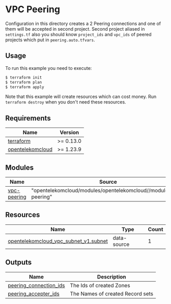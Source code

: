 # VPC Peering

Configuration in this directory creates a 2 Peering connections and one of them will be accepted in second project.
Second project aliased in `settings.tf` also you should know `project_ids` and `vpc_ids` of peered projects which put in `peering.auto.tfvars`.

## Usage

To run this example you need to execute:

```bash
$ terraform init
$ terraform plan
$ terraform apply
```

Note that this example will create resources which can cost money. Run `terraform destroy` when you don't need these resources.

## Requirements

| Name                                                                                           | Version   |
| ---------------------------------------------------------------------------------------------- |-----------|
| <a name="requirement_terraform"></a> [terraform](#requirement\_terraform)                      | >= 0.13.0 |
| <a name="requirement_opentelekomcloud"></a> [opentelekomcloud](#requirement\_opentelekomcloud) | >= 1.23.9 |

## Modules

| Name                                                                  | Source                                                           | Version |
|-----------------------------------------------------------------------|------------------------------------------------------------------|---------|
| <a name="module_vpc-peering"></a> [vpc-peering](#module\_vpc-peering) | "opentelekomcloud/modules/opentelekomcloud//modules/vpc-peering" | 0.0.2   |

## Resources

| Name                                                                                                                                                      | Type        | Count |
|-----------------------------------------------------------------------------------------------------------------------------------------------------------|-------------|-------|
| [opentelekomcloud_vpc_subnet_v1.subnet](https://registry.terraform.io/providers/opentelekomcloud/opentelekomcloud/latest/docs/data-sources/vpc_subnet_v1) | data-source | 1     |

## Outputs

| Name                                                                                                       | Description                      |
|------------------------------------------------------------------------------------------------------------|----------------------------------|
| <a name="output_peering_connection_ids"></a> [peering\_connection\_ids](#output\_peering\_connection\_ids) | The Ids of created Zones         |
| <a name="output_peering_accepter_ids"></a> [peering\_accepter\_ids](#output\_peering\_accepter\_ids)       | The Names of created Record sets |
